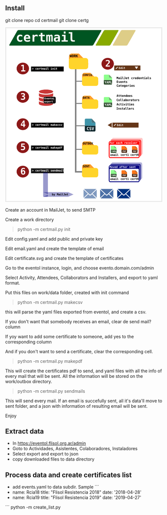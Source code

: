 Install
-------
git clone repo
cd certmail
git clone certg

![Bilby Stampede](doc/certmail.png)


Create an account in MailJet, to send SMTP

Create a work directory

> python -m certmail.py init

Edit config.yaml and add public and private key

Edit email.yaml and create the template of email

Edit certificate.svg and create the template of certificates

Go to the eventol instance, login, and choose evento.domain.com/admin

Select Activity, Attendees, Collaborators and Installers, and export to yaml format.

Put this files on work/data folder, created with init command

> python -m certmail.py makecsv

this will parse the yaml files exported from eventol, and create a csv.

If you don't want that somebody receives an email, clear de send mail? column

If yoy want to add some certificate to someone, add yes to the corresponding column

And if you don't want to send a certificate, clear the corresponding cell.

> python -m certmail.py makepdf

This will create the certificates pdf to send, and yaml files with
all the info of every mail that will be sent.
All the information will be stored on the work/outbox directory.

> python -m certmail.py sendmails

This will send every mail. If an email is succefully sent, all it's data'll
move to sent folder, and a json with information of resulting email will be sent.

Enjoy







Extract data
---------------
- In https://eventol.flisol.org.ar/admin
- Goto to Actividades, Asistentes, Colaboradores, Instaladores
- Select export and export to json
- copy downloaded files to data directory

Process data and create certificates list
------------------------------------------
- add events.yaml to data subdir. Sample
´´´
- name: Rcia18
  title: "Flisol Resistencia 2018"
  date: '2018-04-28'
- name: Rcia19
  title: "Flisol Resistencia 2019"
  date: '2019-04-27'

´´´
python -m create_list.py









